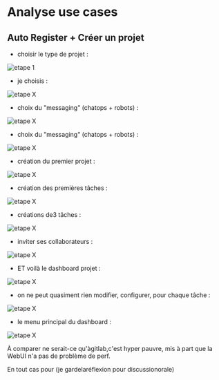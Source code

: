 # Analyse use cases

## Auto Register + Créer un projet

* choisir le type de projet : 

![etape 1](https://github.com/Jean-Baptiste-Lasselle/comparatif-x3/raw/master/images/Firefox_Screenshot_2019-12-24T05-15-21.720Z.png)

* je choisis : 

![etape X](https://github.com/Jean-Baptiste-Lasselle/comparatif-x3/raw/master/images/Firefox_Screenshot_2019-12-24T05-15-48.601Z.png)

* choix du "messaging" (chatops + robots) : 

![etape X](https://github.com/Jean-Baptiste-Lasselle/comparatif-x3/raw/master/images/Firefox_Screenshot_2019-12-24T05-16-07.323Z.png)

* choix du "messaging" (chatops + robots)  : 

![etape X](https://github.com/Jean-Baptiste-Lasselle/comparatif-x3/raw/master/images/Firefox_Screenshot_2019-12-24T05-16-16.877Z.png)

* création du premier projet : 

![etape X](https://github.com/Jean-Baptiste-Lasselle/comparatif-x3/raw/master/images/Firefox_Screenshot_2019-12-24T05-16-37.613Z.png)

* création des premières tâches : 

![etape X](https://github.com/Jean-Baptiste-Lasselle/comparatif-x3/raw/master/images/Firefox_Screenshot_2019-12-24T05-16-50.427Z.png)


* créations de3 tâches : 

![etape X](https://github.com/Jean-Baptiste-Lasselle/comparatif-x3/raw/master/images/Firefox_Screenshot_2019-12-24T05-17-06.556Z.png)

* inviter ses collaborateurs : 

![etape X](https://github.com/Jean-Baptiste-Lasselle/comparatif-x3/raw/master/images/Firefox_Screenshot_2019-12-24T05-17-37.806Z.png)


* ET voilà le dashboard projet : 

![etape X](https://github.com/Jean-Baptiste-Lasselle/comparatif-x3/raw/master/images/Firefox_Screenshot_2019-12-24T05-17-48.826Z.png)

* on ne peut quasiment rien modifier, configurer, pour chaque tâche : 

![etape X](https://github.com/Jean-Baptiste-Lasselle/comparatif-x3/raw/master/images/Firefox_Screenshot_2019-12-24T05-18-47.911Z.png)


* le menu principal du dashboard : 

![etape X](https://github.com/Jean-Baptiste-Lasselle/comparatif-x3/raw/master/images/Screenshot%20from%202019-12-24%2006-18-15.png)


À comparer ne serait-ce qu'àgitlab,c'est hyper pauvre, mis à part que la WebUI n'a pas de problème de perf.

En tout cas pour (je gardelaréflexion pour discussionorale)


